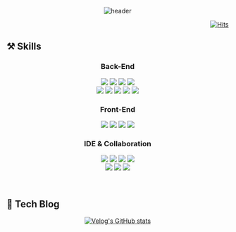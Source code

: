 <div align="center">

  ![header](https://capsule-render.vercel.app/api?type=soft&color=auto&customColorList=24&height=100&text=Hello,%20I'm%20Hyejin!%20💻&fontSize=50&fontAlignY=55)

</div>

<div align="right">

  [![Hits](https://hits.seeyoufarm.com/api/count/incr/badge.svg?url=https%3A%2F%2Fgithub.com%2Fhyed0ni&count_bg=%2326C9FC&title_bg=%239B9B9B&icon=&icon_color=%23E7E7E7&title=Visitors&edge_flat=true)](https://hits.seeyoufarm.com)

</div>

## ⚒️ Skills
<h3 align="center">Back-End</h3>
<p align="center">
  <img src="https://img.shields.io/badge/java-007396?style=for-the-badge&logo=java&logoColor=white">
  <img src="https://img.shields.io/badge/Oracle-F80000?style=for-the-badge&logo=Oracle&logoColor=white">
  <img src="https://img.shields.io/badge/Spring-6DB33F?style=for-the-badge&logo=Spring&logoColor=white">
  <img src="https://img.shields.io/badge/Apache Tomcat-F8DC75?style=for-the-badge&logo=Apache Tomcat&logoColor=black">
  <br>
  <img src="https://img.shields.io/badge/Microsoft SQL Server-CC2927?style=for-the-badge&logo=Microsoft SQL Server&logoColor=white">
  <img src="https://img.shields.io/badge/C-A8B9CC?style=for-the-badge&logo=C&logoColor=black">
  <img src="https://img.shields.io/badge/C Sharp-239120?style=for-the-badge&logo=C Sharp&logoColor=white">
  <img src="https://img.shields.io/badge/Python-3776AB?style=for-the-badge&logo=Python&logoColor=white">
  <img src="https://img.shields.io/badge/Linux-FCC624?style=for-the-badge&logo=Linux&logoColor=black">
</p>

<h3 align="center">Front-End</h3>
<p align="center">
  <img src="https://img.shields.io/badge/HTML5-E34F26?style=for-the-badge&logo=HTML5&logoColor=white">
  <img src="https://img.shields.io/badge/CSS3-1572B6?style=for-the-badge&logo=CSS3&logoColor=white">
  <img src="https://img.shields.io/badge/JavaScript-F7DF1E?style=for-the-badge&logo=JavaScript&logoColor=black">
  <img src="https://img.shields.io/badge/jQuery-0769AD?style=for-the-badge&logo=jQuery&logoColor=white">
</p>

<h3 align="center">IDE & Collaboration</h3>
<p align="center">
  <img src="https://img.shields.io/badge/Eclipse IDE-2C2255?style=for-the-badge&logo=Eclipse IDE&logoColor=white">
  <img src="https://img.shields.io/badge/Visual Studio Code-007ACC?style=for-the-badge&logo=Visual Studio Code&logoColor=white">
  <img src="https://img.shields.io/badge/Sourcetree-0052CC?style=for-the-badge&logo=Sourcetree&logoColor=white">
  <img src="https://img.shields.io/badge/GitHub-181717?style=for-the-badge&logo=GitHub&logoColor=white">
  <br>
  <img src="https://img.shields.io/badge/Trello-0052CC?style=for-the-badge&logo=Trello&logoColor=white">
  <img src="https://img.shields.io/badge/Slack-4A154B?style=for-the-badge&logo=Slack&logoColor=white">
  <img src="https://img.shields.io/badge/Figma-F24E1E?style=for-the-badge&logo=Figma&logoColor=white">
</p><br>

## 📑 Tech Blog
<div align="center">

  [![Velog's GitHub stats](https://velog-readme-stats.vercel.app/api?name=layssingcar&tag=algorithm)](https://velog.io/@layssingcar)

</div>

